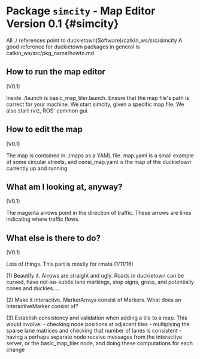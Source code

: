 # Package `simcity` - Map Editor Version 0.1 {#simcity}

All ./ references point to duckietown(Software)/catkin_ws/src/simcity
A good reference for duckietown packages in general is catkin_ws/src/pkg_name/howto.md


## How to run the map editor

(V0.1)

Inside ./launch is basic_map_tiler.launch. Ensure that the map file's path is correct for your machine. We start simcity, given a specific map file. We also start rviz, ROS' common gui.


## How to edit the map

(V0.1)

The map is contained in ./maps as a YAML file. map.yaml is a small example of some circular streets, and censi_map.yaml is the map of the duckietown currently up and running.


## What am I looking at, anyway?

(V0.1)

The magenta arrows point in the direction of traffic. These arrows are lines indicating where traffic flows.


## What else is there to do?

(V0.1)

Lots of things. This part is mostly for rmata (1/11/16)

(1) Beautify it. Arrows are straight and ugly. Roads in duckietown can be curved, have not-so-subtle lane markings, stop signs, grass, and potentially cones and duckies.....

(2) Make it interactive. MarkerArrays consist of Markers. What does an InteractiveMarker consist of?

(3) Establish consistency and validation when adding a tile to a map. This would involve:
    - checking node positions at adjacent tiles
    - multiplying the sparse lane matrices and checking that number of lanes is consistent
    - having a perhaps separate node receive messages from the interactive server, or the basic_map_tiler node, and doing these computations for each change
